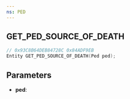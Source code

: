 ```yaml
---
ns: PED
---
```

## GET_PED_SOURCE_OF_DEATH

```c
// 0x93C8B64DEB84728C 0x84ADF9EB
Entity GET_PED_SOURCE_OF_DEATH(Ped ped);
```

## Parameters
* **ped**:
